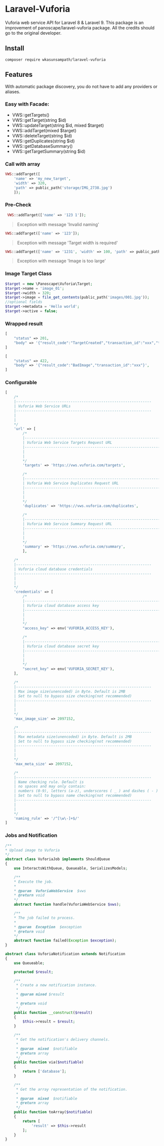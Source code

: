 # Laravel-Vuforia

Vuforia web service API for Laravel 8 & Laravel 9. This package is an improvement of panoscape/laravel-vuforia package. All the credits should go to the original developer.

## Install

```shell
composer require wkasunsampath/laravel-vuforia
```

## Features

With automatic package discovery, you do not have to add any providers or aliases.

### Easy with Facade:

-   VWS::getTargets()
-   VWS::getTarget(string $id)
-   VWS::updateTarget(string $id, mixed $target)
-   VWS::addTarget(mixed $target)
-   VWS::deleteTarget(string $id)
-   VWS::getDuplicates(string $id)
-   VWS::getDatabaseSummary()
-   VWS::getTargetSummary(string $id)

### Call with array

```php
VWS::addTarget([
    'name' => 'my_new_target',
    'width' => 320,
    'path' => public_path('storage/IMG_2738.jpg')
    ]);
```

### Pre-Check

```php
 VWS::addTarget(['name' => '123 1']);
```

> Exception with message 'Invalid naming'

```php
VWS::addTarget(['name' => '123']);
```

> Exception with message 'Target width is required'

```php
VWS::addTarget(['name' => '1231', 'width' => 100, 'path' => public_path('storage/image.png')]);
```

> Exception with message 'Image is too large'

### Image Target Class

```php
$target = new \Panoscape\Vuforia\Target;
$target->name = 'image_01';
$target->width = 320;
$target->image = file_get_contents(public_path('images/001.jpg'));
//optional fields
$target->metadata = 'Hello world';
$target->active = false;
```

### Wrapped result

```php
[
    "status" => 201,
    "body" => '{"result_code":"TargetCreated","transaction_id":"xxx","target_id":"xxx"}',
]
```

```php
[
    "status" => 422,
    "body" => '{"result_code":"BadImage","transaction_id":"xxx"}',
]
```

### Configurable

```php
[
    /*
    |--------------------------------------------------------------
    | Vuforia Web Service URLs
    |--------------------------------------------------------------
    |
    |
    */
    'url' => [
        /*
        |--------------------------------------------------------------
        | Vuforia Web Service Targets Request URL
        |--------------------------------------------------------------
        |
        |
        */
        'targets' => 'https://vws.vuforia.com/targets',

        /*
        |--------------------------------------------------------------
        | Vuforia Web Service Duplicates Request URL
        |--------------------------------------------------------------
        |
        |
        */
        'duplicates' => 'https://vws.vuforia.com/duplicates',

        /*
        |--------------------------------------------------------------
        | Vuforia Web Service Summary Request URL
        |--------------------------------------------------------------
        |
        |
        */
        'summary' => 'https://vws.vuforia.com/summary',
        ],

    /*
    |--------------------------------------------------------------
    | Vuforia cloud database credentials
    |--------------------------------------------------------------
    |
    |
    */
    'credentials' => [
        /*
        |--------------------------------------------------------------
        | Vuforia cloud database access key
        |--------------------------------------------------------------
        |
        |
        */
        "access_key" => env('VUFORIA_ACCESS_KEY'),

        /*
        |--------------------------------------------------------------
        | Vuforia cloud database secret key
        |--------------------------------------------------------------
        |
        |
        */
        "secret_key" => env('VUFORIA_SECRET_KEY'),
    ],

    /*
    |--------------------------------------------------------------
    | Max image size(unencoded) in Byte. Default is 2MB
    | Set to null to bypass size checking(not recommended)
    |--------------------------------------------------------------
    |
    |
    */
    'max_image_size' => 2097152,

    /*
    |--------------------------------------------------------------
    | Max metadata size(unencoded) in Byte. Default is 2MB
    | Set to null to bypass size checking(not recommended)
    |--------------------------------------------------------------
    |
    |
    */
    'max_meta_size' => 2097152,

    /*
    |--------------------------------------------------------------
    | Name checking rule. Default is
    | no spaces and may only contain:
    | numbers (0-9), letters (a-z), underscores ( _ ) and dashes ( - )
    | Set to null to bypass name checking(not recommended)
    |--------------------------------------------------------------
    |
    |
    */
    'naming_rule' => '/^[\w\-]+$/'
]
```

### Jobs and Notification

```php
/**
* Upload image to Vuforia
*/
abstract class VuforiaJob implements ShouldQueue
{
    use InteractsWithQueue, Queueable, SerializesModels;

    /**
    * Execute the job.
    *
    * @param  VuforiaWebService  $vws
    * @return void
    */
    abstract function handle(VuforiaWebService $vws);

    /**
    * The job failed to process.
    *
    * @param  Exception  $exception
    * @return void
    */
    abstract function failed(Exception $exception);
}
```

```php
abstract class VuforiaNotification extends Notification
{
    use Queueable;

    protected $result;

    /**
     * Create a new notification instance.
     *
     * @param mixed $result
     *
     * @return void
     */
    public function __construct($result)
    {
        $this->result = $result;
    }

    /**
     * Get the notification's delivery channels.
     *
     * @param  mixed  $notifiable
     * @return array
     */
    public function via($notifiable)
    {
        return ['database'];
    }

    /**
     * Get the array representation of the notification.
     *
     * @param  mixed  $notifiable
     * @return array
     */
    public function toArray($notifiable)
    {
        return [
            'result' => $this->result
        ];
    }
}
```
